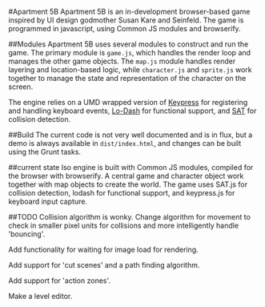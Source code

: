 #Apartment 5B
Apartment 5B is an in-development browser-based game inspired by UI design godmother Susan Kare and Seinfeld. The game is programmed in javascript, using Common JS modules and browserify.

##Modules
Apartment 5B uses several modules to construct and run the game. The primary module is `game.js`, which handles the render loop and manages the other game objects. The `map.js` module handles render layering and location-based logic, while `character.js` and `sprite.js` work together to manage the state and representation of the character on the screen.

The engine relies on a UMD wrapped version of [Keypress](https://github.com/dmauro/Keypress) for registering and handling keyboard events, [Lo-Dash](http://lodash.com/) for functional support, and [SAT](https://github.com/jriecken/sat-js) for collision detection.

##Build
The current code is not very well documented and is in flux, but a demo is always available in `dist/index.html`, and changes can be built using the Grunt tasks.

##current state
Iso engine is built with Common JS modules, compiled for the browser with browserify. A central game and character object work together with map objects to create the world. The game uses SAT.js for collision detection, lodash for functional support, and keypress.js for keyboard input capture.

##TODO
Collision algorithm is wonky. Change algorithm for movement to check in smaller pixel units for collisions and more intelligently handle 'bouncing'.

Add functionality for waiting for image load for rendering.

Add support for 'cut scenes' and a path finding algorithm.

Add support for 'action zones'.

Make a level editor.